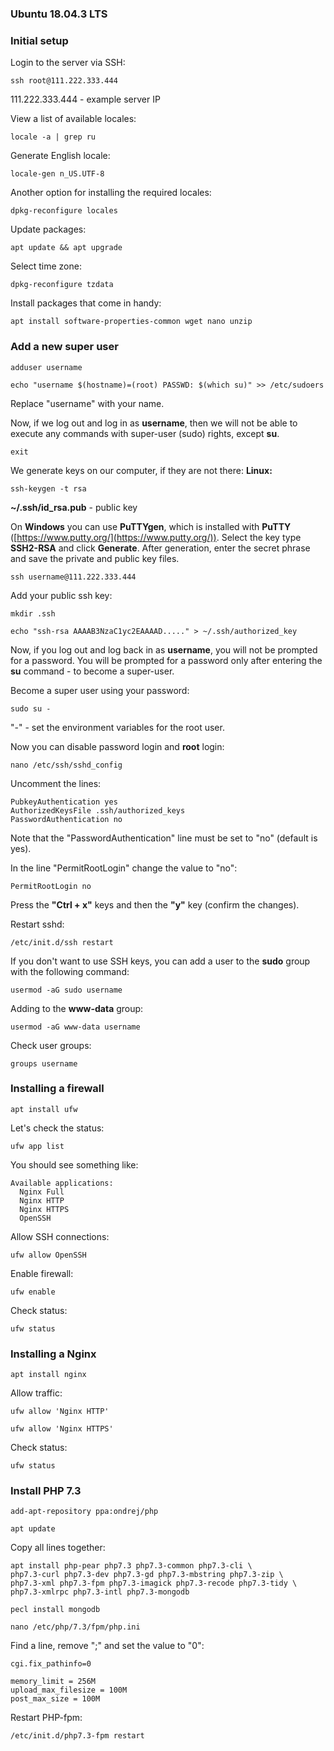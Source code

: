 ### Ubuntu 18.04.3 LTS

### Initial setup

Login to the server via SSH:
~~~
ssh root@111.222.333.444
~~~
111.222.333.444 - example server IP

View a list of available locales:
~~~
locale -a | grep ru
~~~
Generate English locale:
~~~
locale-gen n_US.UTF-8
~~~
Another option for installing the required locales:
~~~
dpkg-reconfigure locales
~~~

Update packages:
~~~
apt update && apt upgrade
~~~

Select time zone:
~~~
dpkg-reconfigure tzdata
~~~

Install packages that come in handy:
~~~
apt install software-properties-common wget nano unzip
~~~

### Add a new super user

~~~
adduser username
~~~
~~~
echo "username $(hostname)=(root) PASSWD: $(which su)" >> /etc/sudoers
~~~
Replace "username" with your name.

Now, if we log out and log in as **username**, then we will not be able to execute any commands with super-user (sudo) rights, except **su**.

~~~
exit
~~~

We generate keys on our computer, if they are not there: 
**Linux:**
~~~
ssh-keygen -t rsa
~~~
**~/.ssh/id_rsa.pub** - public key

On **Windows** you can use **PuTTYgen**, which is installed with **PuTTY** ([https://www.putty.org/](https://www.putty.org/)).
Select the key type **SSH2-RSA** and click **Generate**.
After generation, enter the secret phrase and save the private and public key files.

~~~
ssh username@111.222.333.444
~~~

Add your public ssh key:

~~~
mkdir .ssh
~~~
~~~
echo "ssh-rsa AAAAB3NzaC1yc2EAAAAD....." > ~/.ssh/authorized_key
~~~

Now, if you log out and log back in as **username**, you will not be prompted for a password. You will be prompted for a password only after entering the **su** command - to become a super-user.

Become a super user using your password:
~~~
sudo su -
~~~
"-" - set the environment variables for the root user.

Now you can disable password login and **root** login:
~~~
nano /etc/ssh/sshd_config
~~~
Uncomment the lines:
~~~
PubkeyAuthentication yes
AuthorizedKeysFile .ssh/authorized_keys
PasswordAuthentication no
~~~
Note that the "PasswordAuthentication" line must be set to "no" (default is yes).

In the line "PermitRootLogin" change the value to "no":
~~~
PermitRootLogin no
~~~
Press the **"Ctrl + x"** keys and then the **"y"** key (confirm the changes).

Restart sshd:
~~~
/etc/init.d/ssh restart
~~~

If you don't want to use SSH keys, you can add a user to the **sudo** group with the following command:
~~~
usermod -aG sudo username
~~~
Adding to the **www-data** group:
~~~
usermod -aG www-data username
~~~
Check user groups:
~~~
groups username
~~~

### Installing a firewall

~~~
apt install ufw
~~~
Let's check the status:
~~~
ufw app list
~~~
You should see something like:
~~~
Available applications:
  Nginx Full
  Nginx HTTP
  Nginx HTTPS
  OpenSSH
~~~
Allow SSH connections:
~~~
ufw allow OpenSSH
~~~

Enable firewall:
~~~
ufw enable
~~~
Check status:
~~~
ufw status
~~~

### Installing a Nginx

~~~
apt install nginx
~~~

Allow traffic:
~~~
ufw allow 'Nginx HTTP'
~~~
~~~
ufw allow 'Nginx HTTPS'
~~~
Check status:
~~~
ufw status
~~~

### Install PHP 7.3

~~~
add-apt-repository ppa:ondrej/php
~~~
~~~
apt update
~~~
Copy all lines together:
~~~
apt install php-pear php7.3 php7.3-common php7.3-cli \
php7.3-curl php7.3-dev php7.3-gd php7.3-mbstring php7.3-zip \
php7.3-xml php7.3-fpm php7.3-imagick php7.3-recode php7.3-tidy \
php7.3-xmlrpc php7.3-intl php7.3-mongodb
~~~
~~~
pecl install mongodb
~~~

~~~
nano /etc/php/7.3/fpm/php.ini
~~~
Find a line, remove ";" and set the value to "0":
~~~
cgi.fix_pathinfo=0
~~~
~~~
memory_limit = 256M
upload_max_filesize = 100M
post_max_size = 100M
~~~

Restart PHP-fpm:
~~~
/etc/init.d/php7.3-fpm restart
~~~
